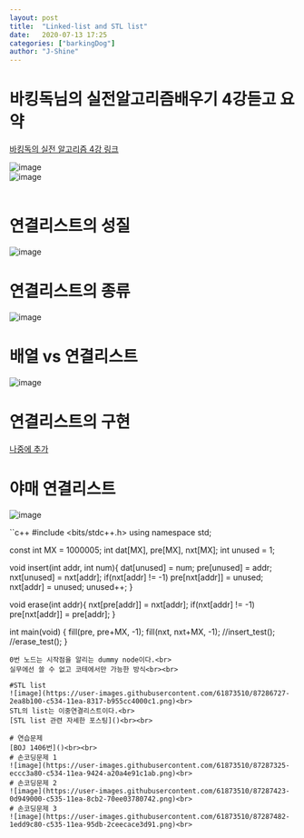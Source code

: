 ```yaml
---
layout: post
title:  "Linked-list and STL list"
date:   2020-07-13 17:25
categories: ["barkingDog"]
author: "J-Shine"
---
```


# 바킹독님의 실전알고리즘배우기 4강듣고 요약
[바킹독의 실전 알고리즘 4강 링크](https://blog.encrypted.gg/932)   
 
![image](https://user-images.githubusercontent.com/61873510/87283103-eab3ad00-c52f-11ea-856f-d56997a3c75f.png)<br>
![image](https://user-images.githubusercontent.com/61873510/87283178-fe5f1380-c52f-11ea-9bb0-ee0356463ed0.png)<br><br>

# 연결리스트의 성질  
![image](https://user-images.githubusercontent.com/61873510/87283475-4b42ea00-c530-11ea-9de8-224258aa03c9.png)<br>
# 연결리스트의 종류
![image](https://user-images.githubusercontent.com/61873510/87283590-67df2200-c530-11ea-9861-6811ab19476a.png)<br>
# 배열 vs 연결리스트
![image](https://user-images.githubusercontent.com/61873510/87283681-834a2d00-c530-11ea-8086-caab3ebe99fe.png)<br>

# 연결리스트의 구현
[나중에 추가]()

# 야매 연결리스트
![image](https://user-images.githubusercontent.com/61873510/87286478-dffb1700-c533-11ea-8928-62febfef43f8.png)<br>

``c++
#include <bits/stdc++.h>
using namespace std;

const int MX = 1000005;
int dat[MX], pre[MX], nxt[MX];
int unused = 1;

void insert(int addr, int num){
  dat[unused] = num;
  pre[unused] = addr;
  nxt[unused] = nxt[addr];
  if(nxt[addr] != -1) pre[nxt[addr]] = unused;
  nxt[addr] = unused;
  unused++;
}

void erase(int addr){
  nxt[pre[addr]] = nxt[addr];
  if(nxt[addr] != -1) pre[nxt[addr]] = pre[addr];
}

int main(void) {
  fill(pre, pre+MX, -1);
  fill(nxt, nxt+MX, -1);
  //insert_test();
  //erase_test();
}
```
0번 노드는 시작점을 알리는 dummy node이다.<br>
실무에선 쓸 수 없고 코테에서만 가능한 방식<br><br>

#STL list
![image](https://user-images.githubusercontent.com/61873510/87286727-2ea8b100-c534-11ea-8317-b955cc4000c1.png)<br>
STL의 list는 이중연결리스트이다.<br>
[STL list 관련 자세한 포스팅]()<br><br>

# 연습문제
[BOJ 1406번]()<br><br>
# 손코딩문제 1
![image](https://user-images.githubusercontent.com/61873510/87287325-eccc3a80-c534-11ea-9424-a20a4e91c1ab.png)<br>
# 손코딩문제 2
![image](https://user-images.githubusercontent.com/61873510/87287423-0d949000-c535-11ea-8cb2-70ee03780742.png)<br>
# 손코딩문제 3
![image](https://user-images.githubusercontent.com/61873510/87287482-1edd9c80-c535-11ea-95db-2ceecace3d91.png)<br>
